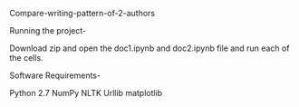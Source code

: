 Compare-writing-pattern-of-2-authors

Running the project-

Download zip and open the doc1.ipynb and doc2.ipynb file and run each of the cells.

Software Requirements-

Python 2.7
NumPy
NLTK
Urllib
matplotlib
